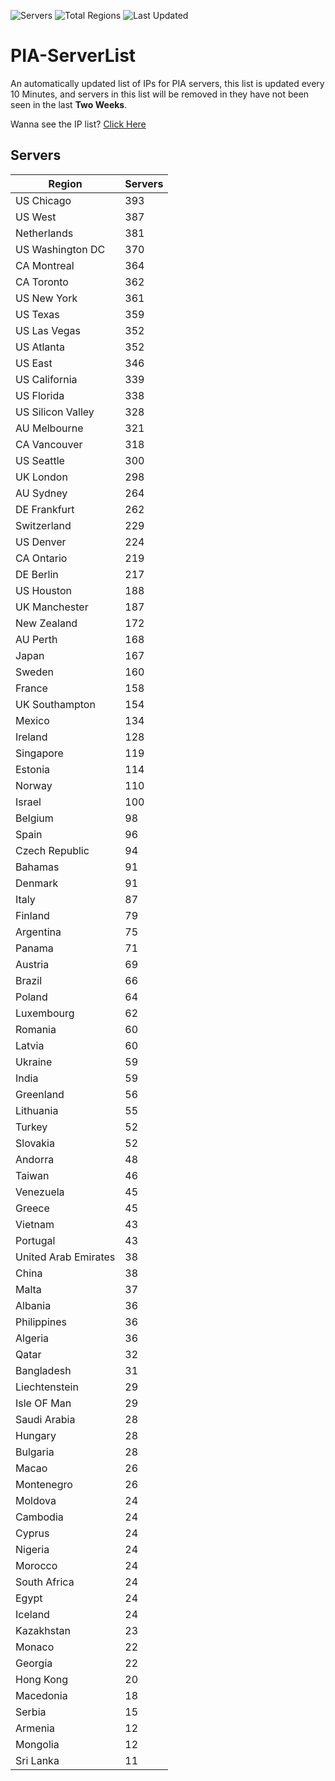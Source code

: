 ![Servers](https://img.shields.io/badge/Servers-12,334-darkgreen)
![Total Regions](https://img.shields.io/badge/Total_Regions-97-darkgreen)
![Last Updated](https://img.shields.io/badge/Last_Updated-December_16_2024_04:01_EST-darkgreen)

# PIA-ServerList
An automatically updated list of IPs for PIA servers, this list is updated every 10 Minutes, and servers in this list will be removed in they have not been seen in the last **Two Weeks**.

Wanna see the IP list? [Click Here](./servers.json)

## Servers
| Region               | Servers |
|----------------------|---------|
| US Chicago | 393 |
| US West | 387 |
| Netherlands | 381 |
| US Washington DC | 370 |
| CA Montreal | 364 |
| CA Toronto | 362 |
| US New York | 361 |
| US Texas | 359 |
| US Las Vegas | 352 |
| US Atlanta | 352 |
| US East | 346 |
| US California | 339 |
| US Florida | 338 |
| US Silicon Valley | 328 |
| AU Melbourne | 321 |
| CA Vancouver | 318 |
| US Seattle | 300 |
| UK London | 298 |
| AU Sydney | 264 |
| DE Frankfurt | 262 |
| Switzerland | 229 |
| US Denver | 224 |
| CA Ontario | 219 |
| DE Berlin | 217 |
| US Houston | 188 |
| UK Manchester | 187 |
| New Zealand | 172 |
| AU Perth | 168 |
| Japan | 167 |
| Sweden | 160 |
| France | 158 |
| UK Southampton | 154 |
| Mexico | 134 |
| Ireland | 128 |
| Singapore | 119 |
| Estonia | 114 |
| Norway | 110 |
| Israel | 100 |
| Belgium | 98 |
| Spain | 96 |
| Czech Republic | 94 |
| Bahamas | 91 |
| Denmark | 91 |
| Italy | 87 |
| Finland | 79 |
| Argentina | 75 |
| Panama | 71 |
| Austria | 69 |
| Brazil | 66 |
| Poland | 64 |
| Luxembourg | 62 |
| Romania | 60 |
| Latvia | 60 |
| Ukraine | 59 |
| India | 59 |
| Greenland | 56 |
| Lithuania | 55 |
| Turkey | 52 |
| Slovakia | 52 |
| Andorra | 48 |
| Taiwan | 46 |
| Venezuela | 45 |
| Greece | 45 |
| Vietnam | 43 |
| Portugal | 43 |
| United Arab Emirates | 38 |
| China | 38 |
| Malta | 37 |
| Albania | 36 |
| Philippines | 36 |
| Algeria | 36 |
| Qatar | 32 |
| Bangladesh | 31 |
| Liechtenstein | 29 |
| Isle OF Man | 29 |
| Saudi Arabia | 28 |
| Hungary | 28 |
| Bulgaria | 28 |
| Macao | 26 |
| Montenegro | 26 |
| Moldova | 24 |
| Cambodia | 24 |
| Cyprus | 24 |
| Nigeria | 24 |
| Morocco | 24 |
| South Africa | 24 |
| Egypt | 24 |
| Iceland | 24 |
| Kazakhstan | 23 |
| Monaco | 22 |
| Georgia | 22 |
| Hong Kong | 20 |
| Macedonia | 18 |
| Serbia | 15 |
| Armenia | 12 |
| Mongolia | 12 |
| Sri Lanka | 11 |